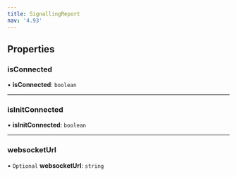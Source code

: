 ```yaml
---
title: SignallingReport
nav: '4.93'
---
```


## Properties

### isConnected

• **isConnected**: `boolean`

---

### isInitConnected

• **isInitConnected**: `boolean`

---

### websocketUrl

• `Optional` **websocketUrl**: `string`
